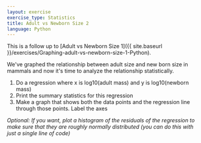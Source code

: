 ```yaml
---
layout: exercise
exercise_type: Statistics
title: Adult vs Newborn Size 2
language: Python
---
```


This is a follow up to [Adult vs Newborn Size 1]({{ site.baseurl }}/exercises/Graphing-adult-vs-newborn-size-1-Python).

We've graphed the relationship between adult size and new born size in
mammals and now it's time to analyze the relationship statistically.

1.  Do a regression where x is log10(adult mass) and y is log10(newborn
    mass)
2.  Print the summary statistics for this regression
3.  Make a graph that shows both the data points and the regression line through
    those points. Label the axes

*Optional: If you want, plot a histogram of the residuals of the regression to
make sure that they are roughly normally distributed (you can do this with just
a single line of code)*
